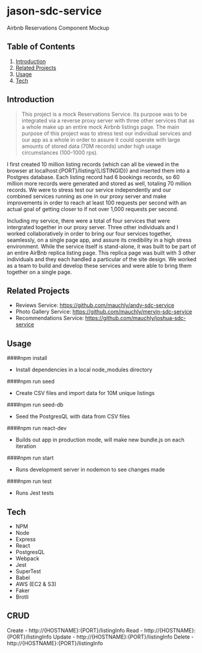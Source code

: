 # jason-sdc-service
Airbnb Reservations Component Mockup

## Table of Contents

1. [Introduction](#Introduction)
1. [Related Projects](#Related-Projects)
1. [Usage](#Usage)
1. [Tech](#Tech)

## Introduction

> This project is a mock Reservations Service. Its purpose was to be integrated via a reverse proxy server with three other services that as a whole make up an entire mock Airbnb listings page. The main purpose of this project was to stress test our individual services and our app as a whole in order to assure it could operate with large amounts of stored data (70M records) under high usage circumstances (100-1000 rps).

I first created 10 million listing records (which can all be viewed in the browser at localhost:{PORT}/listing/{LISTINGID}) and inserted them into a Postgres database. Each listing record had 6 bookings records, so 60 million more records were generated and stored as well, totaling 70 million records. We were to stress test our service independently and our combined services running as one in our proxy server and make improvements in order to reach at least 100 requests per second with an actual goal of getting closer to if not over 1,000 requests per second.

Including my service, there were a total of four services that were intergrated together in our proxy server. Three other individuals and I worked collaboratively in order to bring our four services together, seamlessly, on a single page app, and assure its credibility in a high stress environment. While the service itself is stand-alone, it was built to be part of an entire AirBnb replica listing page. This replica page was built with 3 other individuals and they each handled a particular of the site design. We worked as a team to build and develop these services and were able to bring them together on a single page.

## Related Projects

  - Reviews Service: https://github.com/mauchly/andy-sdc-service
  - Photo Gallery Service: https://github.com/mauchly/mervin-sdc-service
  - Recommendations Service: https://github.com/mauchly/joshua-sdc-service

## Usage

####npm install
  - Install dependencies in a local node_modules directory

####npm run seed
  - Create CSV files and import data for 10M unique listings

####npm run seed-db
 - Seed the PostgresQL with data from CSV files

####npm run react-dev
  - Builds out app in production mode, will make new bundle.js on each iteration

####npm run start
  - Runs development server in nodemon to see changes made

####npm run test
  - Runs Jest tests

## Tech

- NPM
- Node
- Express
- React
- PostgresQL
- Webpack
- Jest
- SuperTest
- Babel
- AWS (EC2 & S3)
- Faker
- Brotli

## CRUD

Create - http://{HOSTNAME}:{PORT}/listingInfo
Read - http://{HOSTNAME}:{PORT}/listingInfo
Update - http://{HOSTNAME}:{PORT}/listingInfo
Delete - http://{HOSTNAME}:{PORT}/listingInfo